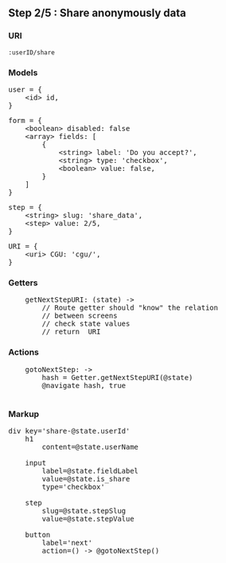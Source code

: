 

## Step 2/5 : Share anonymously data

### URI

`:userID/share`


### Models

<pre>
user = {
	&lt;id&gt; id,
}
</pre>
<pre>
form = {
    &lt;boolean&gt; disabled: false
	&lt;array&gt; fields: [
		{
		    &lt;string&gt; label: 'Do you accept?',
		    &lt;string&gt; type: 'checkbox',
		    &lt;boolean&gt; value: false,
		}
	]
}
</pre>
<pre>
step = {
	&lt;string&gt; slug: 'share_data',
	&lt;step&gt; value: 2/5,
}
</pre>
<pre>
URI = {
	&lt;uri&gt; CGU: 'cgu/',
}
</pre>


### Getters

<pre>
    getNextStepURI: (state) ->
        // Route getter should "know" the relation
        // between screens
        // check state values
        // return <URI> URI
</pre>


### Actions

<pre>
    gotoNextStep: ->
        hash = Getter.getNextStepURI(@state)
        @navigate hash, true

</pre>


### Markup
<pre>
div key='share-@state.userId'
	h1
		content=@state.userName

    input
        label=@state.fieldLabel
        value=@state.is_share
        type='checkbox'

	step
		slug=@state.stepSlug
		value=@state.stepValue

	button
		label='next'
		action=() -> @gotoNextStep()
</pre>
